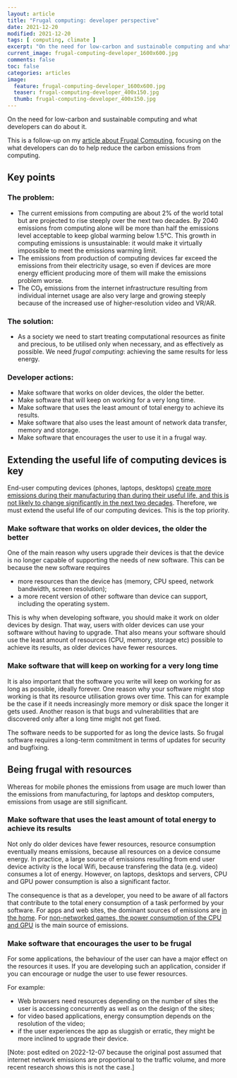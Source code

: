 ```yaml
---
layout: article
title: "Frugal computing: developer perspective"
date: 2021-12-20
modified: 2021-12-20
tags: [ computing, climate ]
excerpt: "On the need for low-carbon and sustainable computing and what developers can do about it."
current_image: frugal-computing-developer_1600x600.jpg
comments: false
toc: false
categories: articles
image:
  feature: frugal-computing-developer_1600x600.jpg
  teaser: frugal-computing-developer_400x150.jpg
  thumb: frugal-computing-developer_400x150.jpg
---
```


On the need for low-carbon and sustainable computing and what developers can do about it.

This is a follow-up on my [article about Frugal Computing]({{site.url}}/articles/frugal-computing), focusing on the what developers can do to help reduce the carbon emissions from computing. 

## Key points

### The problem: 
  - The current emissions from computing are about 2% of the world total but are projected to rise steeply over the next two decades. By 2040 emissions from computing alone will be more than half the emissions level acceptable to keep global warming below 1.5°C. This growth in computing emissions is unsustainable: it would make it virtually impossible to meet the emissions warming limit.
  - The emissions from production of computing devices far exceed the emissions from their electricity usage, so even if devices are more energy efficient producing more of them will make the emissions problem worse.
  - The CO₂ emissions from the internet infrastructure resulting from individual internet usage are also very large and growing steeply because of the increased use of higher-resolution video and VR/AR. 

### The solution:
  - As a society we need to start treating computational resources as finite and precious, to be utilised only when necessary, and as effectively as possible. We need _frugal computing_: achieving the same results for less energy. 

### Developer actions:

  - Make software that works on older devices, the older the better.
  - Make software that will keep on working for a very long time.
  - Make software that uses the least amount of total energy to achieve its results.
  - Make software that also uses the least amount of network data transfer, memory and storage.
  - Make software that encourages the user to use it in a frugal way.

## Extending the useful life of computing devices is key

End-user computing devices (phones, laptops, desktops) [create more emissions during their manufacturing than during their useful life, and this is not likely to change significantly in the next two decades](https://reboxed.co/blogs/outsidethebox/the-carbon-footprint-of-your-phone-and-how-you-can-reduce-it). Therefore, we must extend the useful life of our computing devices. This is the top priority.

### Make software that works on older devices, the older the better

One of the main reason why users upgrade their devices is that the device is no longer capable of supporting the needs of new software. This can be because the new software requires
  - more resources than the device has (memory, CPU speed, network bandwidth, screen resolution);
  - a more recent version of other software than device can support, including the operating system.

This is why when developing software, you should make it work on older devices by design. That way, users with older devices can use your software without having to upgrade. That also means your software should use the least amount of resources (CPU, memory, storage etc) possible to achieve its results, as older devices have fewer resources.
  
### Make software that will keep on working for a very long time

It is also important that the software you write will keep on working for as long as possible, ideally forever. One reason why your software might stop working is that its resource utilisation grows over time. This can for example be the case if it needs increasingly more memory or disk space the longer it gets used. Another reason is that bugs and vulnerabilities that are discovered only after a long time might not get fixed. 

The software needs to be supported for as long the device lasts. So frugal software requires a long-term commitment in terms of updates for security and bugfixing.

## Being frugal with resources

Whereas for mobile phones the emissions from usage are much lower than the emissions from manufacturing, for laptops and desktop computers, emissions from usage are still significant. 

### Make software that uses the least amount of total energy to achieve its results

Not only do older devices have fewer resources, resource consumption eventually means emissions, because all resources on a device consume energy. In practice, a large source of emissions resulting from end user device activity is the local Wifi, because transfering the data (e.g. video) consumes a lot of energy. However, on laptops, desktops and servers, CPU and GPU power consumption is also a significant factor.

The consequence is that as a developer, you need to be aware of all factors that contribute to the total enery consumption of a task performed by your software. For apps and web sites, the dominant sources of emissions are [in the home](https://www.carbontrust.com/our-work-and-impact/guides-reports-and-tools/carbon-impact-of-video-streaming). For [non-networked games, the power consumption of the CPU and GPU](https://www.researchgate.net/publication/336909520_Toward_Greener_Gaming_Estimating_National_Energy_Use_and_Energy_Efficiency_Potential) is the main source of emissions. 

### Make software that encourages the user to be frugal

For some applications, the behaviour of the user can have a major effect on the resources it uses. If you are developing such an application, consider if you can encourage or nudge the user to use fewer resources.

For example: 

- Web browsers need resources depending on the number of sites the user is accessing concurrently as well as on the design of the sites;
- for video based applications, energy consumption depends on the resolution of the video; 
- if the user experiences the app as sluggish or erratic, they might be more inclined to upgrade their device.

[Note: post edited on 2022-12-07 because the original post assumed that internet network emissions are proportional to the traffic volume, and more recent research shows this is not the case.]